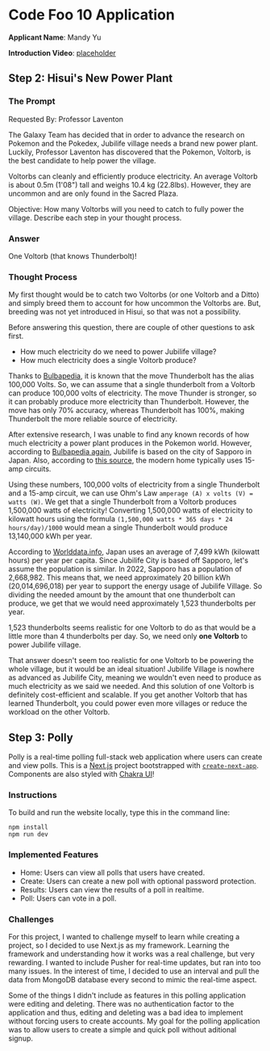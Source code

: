 # Code Foo 10 Application

**Applicant Name**: Mandy Yu

**Introduction Video**: [placeholder]()

## Step 2: Hisui's New Power Plant

### The Prompt 
Requested By: Professor Laventon

The Galaxy Team has decided that in order to advance the research on Pokemon and the Pokedex, Jubilife village needs a brand new power plant. Luckily, Professor Laventon has discovered that the Pokemon, Voltorb, is the best candidate to help power the village.

Voltorbs can cleanly and efficiently produce electricity. An average Voltorb is about 0.5m (1'08") tall and weighs 10.4 kg (22.8lbs). However, they are uncommon and are only found in the Sacred Plaza.

Objective: How many Voltorbs will you need to catch to fully power the village. Describe each step in your thought process.

###  Answer
One Voltorb (that knows Thunderbolt)!

### Thought Process

My first thought would be to catch two Voltorbs (or one Voltorb and a Ditto) and simply breed them to account for how uncommon the Voltorbs are. But, breeding was not yet introduced in Hisui, so that was not a possibility. 

Before answering this question, there are couple of other questions to ask first.
- How much electricity do we need to power Jubilife village?
- How much electricity does a single Voltorb produce?

Thanks to [Bulbapedia](https://bulbapedia.bulbagarden.net/wiki/Thunderbolt_(move)), it is known that the move Thunderbolt has the alias 100,000 Volts. So, we can assume that a single thunderbolt from a Voltorb can produce 100,000 volts of electricity. The move Thunder is stronger, so it can probably produce more electricity than Thunderbolt. However, the move has only 70% accuracy, whereas Thunderbolt has 100%, making Thunderbolt the more reliable source of electricity. 

After extensive research, I was unable to find any known records of how much electricity a power plant produces in the Pokemon world. However, according to [Bulbapedia again](https://bulbapedia.bulbagarden.net/wiki/Jubilife_Village), Jubilife is based on the city of Sapporo in Japan. Also, according to [this source](https://www.thespruce.com/calculate-safe-electrical-load-capacities-1152361#:~:text=A%20relationship%20principle%20known%20as,amps%20x%20120%2Dvolts%20%3D%202%2C400), the modern home typically uses 15-amp circuits. 

Using these numbers, 100,000 volts of electricity from a single Thunderbolt and a 15-amp circuit, we can use Ohm's Law `amperage (A) x volts (V) = watts (W)`. We get that a single Thunderbolt from a Voltorb produces 1,500,000 watts of electricity! Converting 1,500,000 watts of electricity to kilowatt hours using the formula `(1,500,000 watts * 365 days * 24 hours/day)/1000` would mean a single Thunderbolt would produce 13,140,000 kWh per year. 


According to [Worlddata.info](https://www.worlddata.info/asia/japan/energy-consumption.php), Japan uses an average of 7,499 kWh (kilowatt hours) per year per capita. Since Jubilife City is based off Sapporo, let's assume the population is similar. In 2022, Sapporo has a population of 2,668,982. This means that, we need approximately 20 billion kWh (20,014,696,018) per year to support the energy usage of Jubilife Village. So dividing the needed amount by the amount that one thunderbolt can produce, we get that we would need approximately 1,523 thunderbolts per year.

1,523 thunderbolts seems realistic for one Voltorb to do as that would be a little more than 4 thunderbolts per day. So, we need only **one Voltorb** to power Jubilife village. 

That answer doesn't seem too realistic for one Voltorb to be powering the whole village, but it would be an ideal situation! Jubilife Village is nowhere as advanced as Jubilife City, meaning we wouldn't even need to produce as much electricity as we said we needed. And this solution of one Voltorb is definitely cost-efficient and scalable. If you get another Voltorb that has learned Thunderbolt, you could power even more villages or reduce the workload on the other Voltorb. 

## Step 3: Polly

Polly is a real-time polling full-stack web application where users can create and view polls. This is a [Next.js](https://nextjs.org/) project bootstrapped with [`create-next-app`](https://github.com/vercel/next.js/tree/canary/packages/create-next-app). Components are also styled with [Chakra UI](https://chakra-ui.com/)!

### Instructions
To build and run the website locally, type this in the command line:
```
npm install
npm run dev
```

### Implemented Features
- Home: Users can view all polls that users have created.
- Create: Users can create a new poll with optional password protection.
- Results: Users can view the results of a poll in realtime.
- Poll: Users can vote in a poll.

### Challenges
For this project, I wanted to challenge myself to learn while creating a project, so I decided to use Next.js as my framework. Learning the framework and understanding how it works was a real challenge, but very rewarding. I wanted to include Pusher for real-time updates, but ran into too many issues. In the interest of time, I decided to use an interval and pull the data from MongoDB database every second to mimic the real-time aspect. 

Some of the things I didn't include as features in this polling application were editing and deleting. There was no authentication factor to the application and thus, editing and deleting was a bad idea to implement without forcing users to create accounts. My goal for the polling application was to allow users to create a simple and quick poll without aditional signup.

